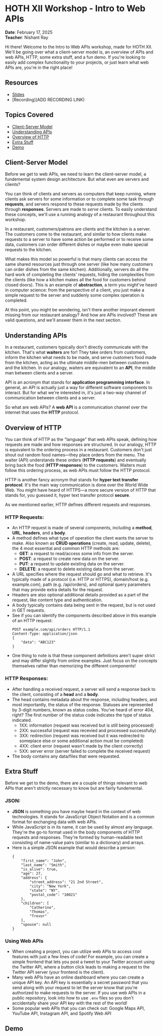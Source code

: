 # HOTH XII Workshop - Intro to Web APIs

**Date**: February 17, 2025<br>
**Teacher**: Nishant Ray

Hi there! Welcome to the Intro to Web APIs workshop, made for HOTH XII. We'll be going over what a client-server model is, an overview of APIs and web APIs, HTTP, some extra stuff, and a fun demo.  If you're looking to easily add complex functionality to your projects, or just learn what web APIs are, you're in the right place!

## Resources
- [Slides](https://tinyurl.com/web-apis-slides)
- [Recording](ADD RECORDING LINK)

## Topics Covered
- [Client-Server Model](#client-server-model)
- [Understanding APIs](#understanding-apis)
- [Overview of HTTP](#overview-of-http)
- [Extra Stuff](#extra-stuff)
- [Demo](#demo)
  
## Client-Server Model
Before we get to web APIs, we need to learn the client-server model, a fundemental system design architecture. But what even are servers and clients? 

You can think of clients and servers as computers that keep running, where clients ask servers for some information or to complete some task through **requests**, and servers respond to these requests made by the clients through **responses**. Servers are made to *serve* clients. To easily understand these concepts, we'll use a running analogy of a restaurant throughout this workshop.

In a restaurant, customers/patrons are clients and the kitchen is a server. The customers come to the restaurant, and similar to how clients make requests to a server to have some action be performed or to receive some data, customers can order different dishes or maybe even make special requests to the kitchen.

What makes this model so powerful is that many clients can access the same shared resources just through one server (like how many customers can order dishes from the same kitchen). Additionally, servers do all the hard work of completing the clients' requests, hiding the complexities from the clients (like how a kitchen makes all the food for customers behind closed doors). This is an example of **abstraction**, a term you might've heard in computer science: from the perspective of a client, you just make a simple request to the server and suddenly some complex operation is completed.

At this point, you might be wondering, isn't there another imporant element missing from our restaurant analogy? And how are APIs involved? These are valid questions, and we'll answer them in the next section.

## Understanding APIs
In a restaurant, customers typically don't directly communicate with the kitchen. That's what **waiters** are for! They take orders from customers, inform the kitchen what needs to be made, and serve customers food made from the kitchen, acting as the ultimate middle-men between customers and the kitchen. In our analogy, waiters are equivalent to an **API**, the middle man between clients and a server.

API is an acronym that stands for **application programming interface**. In general, an API is actually just a way for different software components to interact. But for what we're interested in, it's just a two-way channel of communication between clients and a server.

So what are web APIs? A **web API** is a communication channel over the internet that uses the **HTTP** protocol.

## Overview of HTTP
You can think of HTTP as the "language" that web APIs speak, defining how requests are made and how responses are structured. In our analogy, HTTP is equivalent to the ordering process in a restaurant. Customers don't just shout out random food names—they place orders from the menu. The waiter (API) understands these orders (**HTTP requests**) and eventually bring back the food (**HTTP responses**) to the customers. Waiters must follow this ordering process, as web APIs must follow the HTTP protocol.

HTTP is another fancy acronym that stands for **hyper text transfer protocol**. It's the main way communication is done over the World Wide Web. You might have heard of HTTPS—a more secure version of HTTP that stands for, you guessed it, hyper text transfer protocol **secure**.

As we mentioned earlier, HTTP defines different requests and responses.

### HTTP Requests:
- An HTTP request is made of several components, including a **method**, **URL**, **headers**, and a **body**.
- A method defines what type of operation the client wants the server to make. Also known as **CRUD operations** (create, read, update, delete), the 4 most essential and common HTTP methods are:
    - **GET**: a request to read/access some info from the server.
    - **POST**: a request to create new data on the server.
    - **PUT**: a request to update existing data on the server.
    - **DELETE**: a request to delete existing data from the server.
- A URL specifies where the request should go and what to retrieve. It's typically made of a protocol (i.e. HTTP or HTTPS), domain/host (e.g. example.com), path (e.g. /api/orders), and optional query parameters that may provide extra details for the request.
- Headers are also optional additional details provided as a part of the request, like content type and authentication.
- A body typically contains data being sent in the request, but is not used in GET requests.
- See if you can identify the components described above in this example of an HTTP request:
    ```
    POST example.com/api/orders HTTP/1.1
    Content-Type: application/json
    {
        "data": "ABC123"
    }
    ```
- One thing to note is that these component definitions aren't super strict and may differ slightly from online examples. Just focus on the concepts themselves rather than memorizing the different components!

### HTTP Responses:
- After handling a received request, a server will send a response back to the client, consisting of a **head** and a **body**.
- The head contains metadata about the response, including headers, and most importantly, the status of the response. Statuses are represented by 3-digit numbers, known as status codes. You've heard of error 404, right? The first number of the status code indicates the type of status indicated.
    - 1XX: information (request was received but is still being processed)
    - 2XX: successful (request was recevied and processed successfully)
    - 3XX: redirection (request was received but it was redirected to someplace else or some additional action must be completed)
    - 4XX: client error (request wasn't made by the client correctly)
    - 5XX: server error (server failed to complete the received request)
- The body contains any data/files that were requested.

## Extra Stuff
Before we get to the demo, there are a couple of things relevant to web APIs that aren't strictly necessary to know but are fairly fundemental.

### JSON:
- **JSON** is something you have maybe heard in the context of web technologies. It stands for JavaScript Object Notation and is a common format for exchanging data with web APIs.
- While JavaScript is in its name, it can be used by almost any language. They're the go-to format used in the body components of HTTP requests and responses. They're formed by human-readable text consisting of name-value pairs (similar to a dictionary) and arrays.
- Here is a simple JSON example that would describe a person:
    ```
    {
        "first_name": "John",
        "last_name": "Smith",
        "is_alive": true,
        "age": 27,
        "address": {
            "street_address": "21 2nd Street",
            "city": "New York",
            "state": "NY",
            "postal_code": "10021"
        },
        "children": [
            "Catherine",
            "Thomas",
            "Trevor"
        ],
        "spouse": null
    }
    ```

### Using Web APIs
- When creating a project, you can utilize web APIs to access cool features with just a few lines of code! For example, you can create a simple frontend that lets you post a tweet to your Twitter account using the Twitter API, where a button click leads to making a request to the Twitter API server (your frontend is the client).
- Many web APIs have an online dashboard where you can create a unique API key. An API key is essentially a secret password that you send along with your request to let the server know that you're authorized to make requests to the server. If you use web APIs in a public repository, look into how to use `.env` files so you don't accidentally share your API key with the rest of the world!
- Some popular web APIs that you can check out: Google Maps API, YouTube API, Instagram API, and Spotify Web API

## Demo
